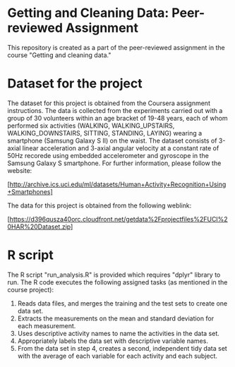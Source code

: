 # Getting and Cleaning Data: Peer-reviewed Assignment
This repository is created as a part of the peer-reviewed assignment in the course "Getting and cleaning data." 

# Dataset for the project
The dataset for this project is obtained from the Coursera assignment instructions. The data is collected from the experiments carried out with a group of 30 volunteers within an age bracket of 19-48 years, each of whom performed six activities (WALKING, WALKING_UPSTAIRS, WALKING_DOWNSTAIRS, SITTING, STANDING, LAYING) wearing a smartphone (Samsung Galaxy S II) on the waist. The dataset consists of 3-axial linear acceleration and 3-axial angular velocity at a constant rate of 50Hz recorede using embedded accelerometer and gyroscope in the Samsung Galaxy S smartphone. For further information, please follow the website:

[http://archive.ics.uci.edu/ml/datasets/Human+Activity+Recognition+Using+Smartphones]

The data for this project is obtained from the following weblink:

[https://d396qusza40orc.cloudfront.net/getdata%2Fprojectfiles%2FUCI%20HAR%20Dataset.zip]

# R script
The R script "run_analysis.R" is provided which requires "dplyr" library to run. The R code executes the following assigned tasks (as mentioned in the course project):
1) Reads data files, and merges the training and the test sets to create one data set.
2) Extracts the measurements on the mean and standard deviation for each measurement. 
3) Uses descriptive activity names to name the activities in the data set.
4) Appropriately labels the data set with descriptive variable names. 
5) From the data set in step 4, creates a second, independent tidy data set with the average of each variable for each activity and each subject.
